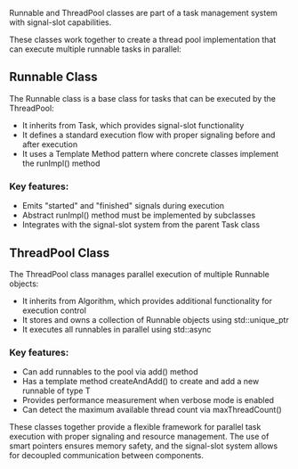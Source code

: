 Runnable and ThreadPool classes are part of a task management system with signal-slot capabilities.

These classes work together to create a thread pool implementation that can execute multiple runnable tasks in parallel:

## Runnable Class
The Runnable class is a base class for tasks that can be executed by the ThreadPool:
- It inherits from Task, which provides signal-slot functionality
- It defines a standard execution flow with proper signaling before and after execution
- It uses a Template Method pattern where concrete classes implement the runImpl() method

### Key features:
- Emits "started" and "finished" signals during execution
- Abstract runImpl() method must be implemented by subclasses
- Integrates with the signal-slot system from the parent Task class

## ThreadPool Class
The ThreadPool class manages parallel execution of multiple Runnable objects:
- It inherits from Algorithm, which provides additional functionality for execution control
- It stores and owns a collection of Runnable objects using std::unique_ptr
- It executes all runnables in parallel using std::async

### Key features:
- Can add runnables to the pool via add() method
- Has a template method createAndAdd<T>() to create and add a new runnable of type T
- Provides performance measurement when verbose mode is enabled
- Can detect the maximum available thread count via maxThreadCount()

These classes together provide a flexible framework for parallel task execution with proper signaling and resource management. The use of smart pointers ensures memory safety, and the signal-slot system allows for decoupled communication between components.
